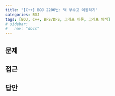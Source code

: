 ```yaml
---
title: "[C++] BOJ 2206번: 벽 부수고 이동하기"
categories: BOJ
tags: [BOJ, C++, BFS/DFS, 그래프 이론, 그래프 탐색]
# sidebar:
#   nav: "docs"
---
```



## 문제

## 접근

## 답안
```cpp

```


